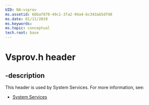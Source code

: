 ```yaml
---
UID: NA:vsprov
ms.assetid: 68baf870-49c1-3fa2-94a4-bc343ab5df48
ms.date: 01/11/2019
ms.keywords: 
ms.topic: conceptual
tech.root: base
---
```


# Vsprov.h header


## -description


This header is used by System Services. For more information, see:

- [System Services](../_base/index.md)

